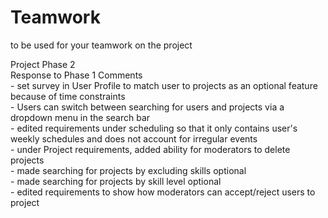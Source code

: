 # Teamwork
to be used for your teamwork on the project  

Project Phase 2  
	Response to Phase 1 Comments  
	- set survey in User Profile to match user to projects as an optional feature because of time constraints  
	- Users can switch between searching for users and projects via a dropdown menu in the search bar  
	- edited requirements under scheduling so that it only contains user's weekly schedules and does not account for irregular events  
	- under Project requirements, added ability for moderators to delete projects  
	- made searching for projects by excluding skills optional  
	- made searching for projects by skill level optional  
	- edited requirements to show how moderators can accept/reject users to project  
